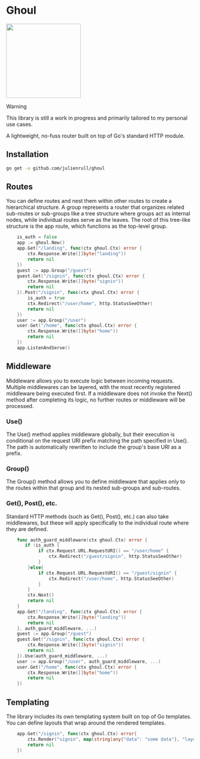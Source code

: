 <h1>Ghoul</h1>
<img width="200px" height="auto" src="https://raw.githubusercontent.com/MariaLetta/free-gophers-pack/refs/heads/master/characters/png/1.png"/>

> [!WARNING]
> This library is still a work in progress and primarily tailored to my personal use cases.

A lightweight, no-fuss router built on top of Go's standard HTTP module.

## Installation

``` sh
go get -u github.com/julienrull/ghoul
```

## Routes

You can define routes and nest them within other routes to create a hierarchical structure. A group represents a router that organizes related sub-routes or sub-groups like a tree structure where groups act as internal nodes, while individual routes serve as the leaves. The root of this tree-like structure is the app route, which functions as the top-level group.

```go
    is_auth = false
    app := ghoul.New()
    app.Get("/landing", func(ctx ghoul.Ctx) error {
        ctx.Response.Write([]byte("landing"))
        return nil
    })
    guest := app.Group("/guest")
    guest.Get("/signin", func(ctx ghoul.Ctx) error {
        ctx.Response.Write([]byte("signin"))
        return nil
    }).Post("/signin", func(ctx ghoul.Ctx) error {
        is_auth = true
        ctx.Redirect("/user/home", http.StatusSeeOther)
        return nil
    })
    user := app.Group("/user")
    user.Get("/home", func(ctx ghoul.Ctx) error {
        ctx.Response.Write([]byte("home"))
        return nil
    })
    app.ListenAndServe()
```

## Middleware

Middleware allows you to execute logic between incoming requests. Multiple middlewares can be layered, with the most recently registered middleware being executed first. If a middleware does not invoke the Next() method after completing its logic, no further routes or middleware will be processed.

### Use()

The Use() method applies middleware globally, but their execution is conditional on the request URI prefix matching the path specified in Use(). The path is automatically rewritten to include the group's base URI as a prefix.

### Group()

The Group() method allows you to define middleware that applies only to the routes within that group and its nested sub-groups and sub-routes.

### Get(), Post(), etc.

Standard HTTP methods (such as Get(), Post(), etc.) can also take middlewares, but these will apply specifically to the individual route where they are defined.

```go
    func auth_guard_middleware(ctx ghoul.Ctx) error {
       if !is_auth {
            if ctx.Request.URL.RequestURI() == "/user/home" {
                ctx.Redirect("/guest/signin", http.StatusSeeOther)
            }
        }else{
            if ctx.Request.URL.RequestURI() == "/guest/signin" {
                ctx.Redirect("/user/home", http.StatusSeeOther)
            }
        }
        ctx.Next()
        return nil 
    }
    app.Get("/landing", func(ctx ghoul.Ctx) error {
        ctx.Response.Write([]byte("landing"))
        return nil
    }, auth_guard_middleware, ...)
    guest := app.Group("/guest")
    guest.Get("/signin", func(ctx ghoul.Ctx) error {
        ctx.Response.Write([]byte("signin"))
        return nil
    }).Use(auth_guard_middleware, ...)
    user := app.Group("/user", auth_guard_middleware, ...)
    user.Get("/home", func(ctx ghoul.Ctx) error {
        ctx.Response.Write([]byte("home"))
        return nil
    })
```
## Templating

The library includes its own templating system built on top of Go templates. You can define layouts that wrap around the rendered templates.

```go
    app.Get("/signin", func(ctx ghoul.Ctx) error{
        ctx.Render("signin", map[string]any{"data": "some data"}, "layouts/main")
        return nil
    })
```
